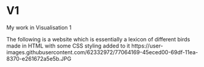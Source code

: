 # V1
<p>My work in Visualisation 1 </p>
The following is a website which is essentially a lexicon of different birds made in HTML with some CSS styling added to it
https://user-images.githubusercontent.com/62332972/77064169-45eced00-69df-11ea-8370-e261672a5e5b.JPG
